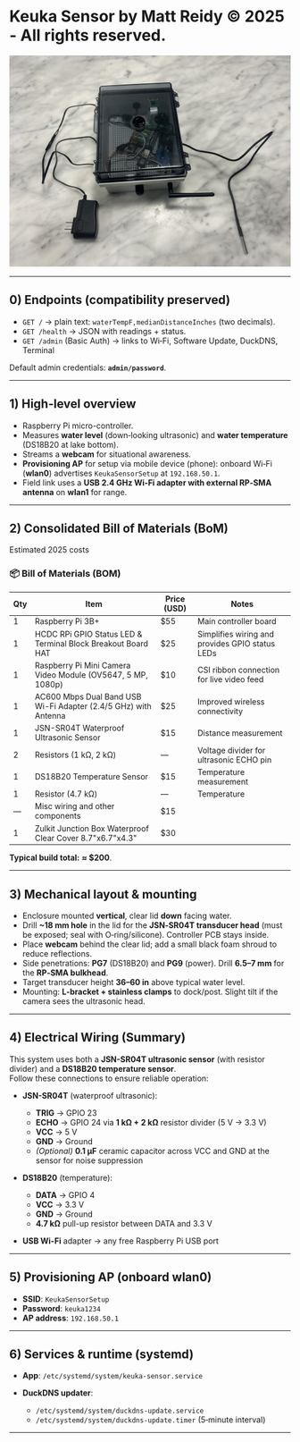 # Keuka Sensor by Matt Reidy © 2025 - All rights reserved.
![Keuka Sensor](docs/sensor.jpg)


---

## 0) Endpoints (compatibility preserved)

- `GET /` → plain text: `waterTempF,medianDistanceInches` (two decimals).
- `GET /health` → JSON with readings + status.
- `GET /admin` (Basic Auth) → links to Wi‑Fi, Software Update, DuckDNS, Terminal

Default admin credentials: **`admin/password`**.

---

## 1) High‑level overview
- Raspberry Pi micro-controller.
- Measures **water level** (down‑looking ultrasonic) and **water temperature** (DS18B20 at lake bottom).
- Streams a **webcam** for situational awareness.
- **Provisioning AP** for setup via mobile device (phone): onboard Wi‑Fi (**wlan0**) advertises `KeukaSensorSetup` at `192.168.50.1`.
- Field link uses a **USB 2.4 GHz Wi‑Fi adapter with external RP‑SMA antenna** on **wlan1** for range.

---

## 2) Consolidated Bill of Materials (BoM)

Estimated 2025 costs



### 📦 Bill of Materials (BOM)

| Qty | Item                                                                                                     | Price (USD) | Notes |
|-----|----------------------------------------------------------------------------------------------------------|-------------|-------|
| 1   | Raspberry Pi 3B+                                                                                         | $55         | Main controller board |
| 1   | HCDC RPi GPIO Status LED & Terminal Block Breakout Board HAT                                             | $25         | Simplifies wiring and provides GPIO status LEDs |
| 1   | Raspberry Pi Mini Camera Video Module (OV5647, 5 MP, 1080p)                                              | $10         | CSI ribbon connection for live video feed |
| 1   | AC600 Mbps Dual Band USB Wi-Fi Adapter (2.4/5 GHz) with Antenna                                          | $25         | Improved wireless connectivity |
| 1   | JSN-SR04T Waterproof Ultrasonic Sensor                                                                   | $15           | Distance measurement |
| 2   | Resistors (1 kΩ, 2 kΩ)                                                                                   | —           | Voltage divider for ultrasonic ECHO pin |
| 1   | DS18B20 Temperature Sensor                                                                               | $15           | Temperature measurement |
| 1   | Resistor (4.7 kΩ)                                                                                         | —           | Temperature |
| —   | Misc wiring and other components                                                                         | $15           |  |
| 1   | Zulkit Junction Box Waterproof Clear Cover 8.7"x6.7"x4.3"                                                | $30         |  |


**Typical build total:** **≈ $200**.

---

## 3) Mechanical layout & mounting

- Enclosure mounted **vertical**, clear lid **down** facing water.  
- Drill **~18 mm hole** in the lid for the **JSN‑SR04T transducer head** (must be exposed; seal with O‑ring/silicone). Controller PCB stays inside.
- Place **webcam** behind the clear lid; add a small black foam shroud to reduce reflections.
- Side penetrations: **PG7** (DS18B20) and **PG9** (power). Drill **6.5–7 mm** for the **RP‑SMA bulkhead**.
- Target transducer height **36–60 in** above typical water level.
- Mounting: **L‑bracket + stainless clamps** to dock/post. Slight tilt if the camera sees the ultrasonic head.

---

## 4) Electrical Wiring (Summary)

This system uses both a **JSN-SR04T ultrasonic sensor** (with resistor divider) and a **DS18B20 temperature sensor**.  
Follow these connections to ensure reliable operation:

- **JSN-SR04T** (waterproof ultrasonic):
  - **TRIG** → GPIO 23
  - **ECHO** → GPIO 24 via **1 kΩ + 2 kΩ** resistor divider (5 V → 3.3 V)
  - **VCC** → 5 V
  - **GND** → Ground
  - *(Optional)* **0.1 µF** ceramic capacitor across VCC and GND at the sensor for noise suppression

- **DS18B20** (temperature):
  - **DATA** → GPIO 4
  - **VCC** → 3.3 V
  - **GND** → Ground
  - **4.7 kΩ** pull-up resistor between DATA and 3.3 V

- **USB Wi-Fi** adapter → any free Raspberry Pi USB port

---

## 5) Provisioning AP (onboard wlan0)

- **SSID**: `KeukaSensorSetup`  
- **Password**: `keuka1234`  
- **AP address**: `192.168.50.1` 

---

## 6) Services & runtime (systemd)

- **App**: `/etc/systemd/system/keuka-sensor.service`  

- **DuckDNS updater**:  
  - `/etc/systemd/system/duckdns-update.service`  
  - `/etc/systemd/system/duckdns-update.timer` (5‑minute interval)

---